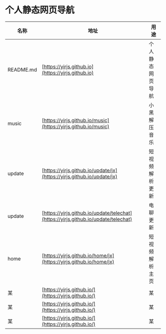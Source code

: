 # 个人静态网页导航

| 名称 | 地址  | 用途 |
| ---  | ---- |----|
| README.md |  [https://yirjs.github.io](https://yirjs.github.io)    | 个人静态网页导航   |
| music|   [https://yirjs.github.io/music](https://yirjs.github.io/music)    | 小黑解压音乐   |
| update|  [https://yirjs.github.io/update/jx](https://yirjs.github.io/update/jx)   | 短视频解析更新   |
| update|  [https://yirjs.github.io/update/telechat](https://yirjs.github.io/update/telechat)   | 电聊更新   |
| home |   [https://yirjs.github.io/home/jx](https://yirjs.github.io/home/jx)    |   短视频解析主页  |
| 某 |   [https://yirjs.github.io/](https://yirjs.github.io/)    |   某  |
| 某 |   [https://yirjs.github.io/](https://yirjs.github.io/)    |   某  |
| 某 |   [https://yirjs.github.io/](https://yirjs.github.io/)    |   某  |
